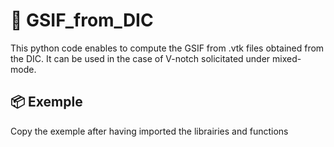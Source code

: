 # 🔧 GSIF_from_DIC

This python code enables to compute the GSIF from .vtk files obtained from the DIC. It can be used in the case of V-notch solicitated under mixed-mode.

## 📦 Exemple

Copy the exemple after having imported the librairies and functions
